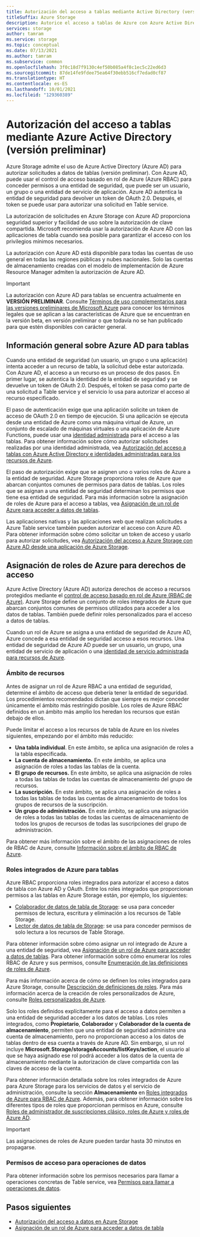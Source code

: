 ```yaml
---
title: Autorización del acceso a tablas mediante Active Directory (versión preliminar)
titleSuffix: Azure Storage
description: Autorice el acceso a tablas de Azure con Azure Active Directory (Azure AD) (versión preliminar). Asigne roles de Azure para los derechos de acceso. Acceda a los datos con una cuenta de Azure AD.
services: storage
author: tamram
ms.service: storage
ms.topic: conceptual
ms.date: 07/13/2021
ms.author: tamram
ms.subservice: common
ms.openlocfilehash: 3f0c18d7f9130c4ef50b085a4f8c1ec5c22ed6d3
ms.sourcegitcommit: 87de14fe9fdee75ea64f30ebb516cf7edad0cf87
ms.translationtype: HT
ms.contentlocale: es-ES
ms.lasthandoff: 10/01/2021
ms.locfileid: "129360389"
---
```

# <a name="authorize-access-to-tables-using-azure-active-directory-preview"></a>Autorización del acceso a tablas mediante Azure Active Directory (versión preliminar)

Azure Storage admite el uso de Azure Active Directory (Azure AD) para autorizar solicitudes a datos de tablas (versión preliminar). Con Azure AD, puede usar el control de acceso basado en rol de Azure (Azure RBAC) para conceder permisos a una entidad de seguridad, que puede ser un usuario, un grupo o una entidad de servicio de aplicación. Azure AD autentica la entidad de seguridad para devolver un token de OAuth 2.0. Después, el token se puede usar para autorizar una solicitud en Table service.

La autorización de solicitudes en Azure Storage con Azure AD proporciona seguridad superior y facilidad de uso sobre la autorización de clave compartida. Microsoft recomienda usar la autorización de Azure AD con las aplicaciones de tabla cuando sea posible para garantizar el acceso con los privilegios mínimos necesarios.

La autorización con Azure AD está disponible para todas las cuentas de uso general en todas las regiones públicas y nubes nacionales. Solo las cuentas de almacenamiento creadas con el modelo de implementación de Azure Resource Manager admiten la autorización de Azure AD.

> [!IMPORTANT]
> La autorización con Azure AD para tablas se encuentra actualmente en **VERSIÓN PRELIMINAR**. Consulte [Términos de uso complementarios para las versiones preliminares de Microsoft Azure](https://azure.microsoft.com/support/legal/preview-supplemental-terms/) para conocer los términos legales que se aplican a las características de Azure que se encuentran en la versión beta, en versión preliminar o que todavía no se han publicado para que estén disponibles con carácter general.

## <a name="overview-of-azure-ad-for-tables"></a>Información general sobre Azure AD para tablas

Cuando una entidad de seguridad (un usuario, un grupo o una aplicación) intenta acceder a un recurso de tabla, la solicitud debe estar autorizada. Con Azure AD, el acceso a un recurso es un proceso de dos pasos. En primer lugar, se autentica la identidad de la entidad de seguridad y se devuelve un token de OAuth 2.0. Después, el token se pasa como parte de una solicitud a Table service y el servicio lo usa para autorizar el acceso al recurso especificado.

El paso de autenticación exige que una aplicación solicite un token de acceso de OAuth 2.0 en tiempo de ejecución. Si una aplicación se ejecuta desde una entidad de Azure como una máquina virtual de Azure, un conjunto de escalado de máquinas virtuales o una aplicación de Azure Functions, puede usar una [identidad administrada](../../active-directory/managed-identities-azure-resources/overview.md) para el acceso a las tablas. Para obtener información sobre cómo autorizar solicitudes realizadas por una identidad administrada, vea [Autorización del acceso a tablas con Azure Active Directory e identidades administradas para los recursos de Azure](../common/storage-auth-aad-msi.md).

El paso de autorización exige que se asignen uno o varios roles de Azure a la entidad de seguridad. Azure Storage proporciona roles de Azure que abarcan conjuntos comunes de permisos para datos de tablas. Los roles que se asignan a una entidad de seguridad determinan los permisos que tiene esa entidad de seguridad. Para más información sobre la asignación de roles de Azure para el acceso a tablas, vea [Asignación de un rol de Azure para acceder a datos de tablas](assign-azure-role-data-access.md).

Las aplicaciones nativas y las aplicaciones web que realizan solicitudes a Azure Table service también pueden autorizar el acceso con Azure AD. Para obtener información sobre cómo solicitar un token de acceso y usarlo para autorizar solicitudes, vea [Autorización del acceso a Azure Storage con Azure AD desde una aplicación de Azure Storage](../common/storage-auth-aad-app.md).

## <a name="assign-azure-roles-for-access-rights"></a>Asignación de roles de Azure para derechos de acceso

Azure Active Directory (Azure AD) autoriza derechos de acceso a recursos protegidos mediante el [control de acceso basado en rol de Azure (RBAC de Azure)](../../role-based-access-control/overview.md). Azure Storage define un conjunto de roles integrados de Azure que abarcan conjuntos comunes de permisos utilizados para acceder a los datos de tablas. También puede definir roles personalizados para el acceso a datos de tablas.

Cuando un rol de Azure se asigna a una entidad de seguridad de Azure AD, Azure concede a esa entidad de seguridad acceso a esos recursos. Una entidad de seguridad de Azure AD puede ser un usuario, un grupo, una entidad de servicio de aplicación o una [identidad de servicio administrada para recursos de Azure](../../active-directory/managed-identities-azure-resources/overview.md).

### <a name="resource-scope"></a>Ámbito de recursos

Antes de asignar un rol de Azure RBAC a una entidad de seguridad, determine el ámbito de acceso que debería tener la entidad de seguridad. Los procedimientos recomendados dictan que siempre es mejor conceder únicamente el ámbito más restringido posible. Los roles de Azure RBAC definidos en un ámbito más amplio los heredan los recursos que están debajo de ellos.

Puede limitar el acceso a los recursos de tabla de Azure en los niveles siguientes, empezando por el ámbito más reducido:

- **Una tabla individual**. En este ámbito, se aplica una asignación de roles a la tabla especificada.
- **La cuenta de almacenamiento.** En este ámbito, se aplica una asignación de roles a todas las tablas de la cuenta.
- **El grupo de recursos.** En este ámbito, se aplica una asignación de roles a todas las tablas de todas las cuentas de almacenamiento del grupo de recursos.
- **La suscripción.** En este ámbito, se aplica una asignación de roles a todas las tablas de todas las cuentas de almacenamiento de todos los grupos de recursos de la suscripción.
- **Un grupo de administración.** En este ámbito, se aplica una asignación de roles a todas las tablas de todas las cuentas de almacenamiento de todos los grupos de recursos de todas las suscripciones del grupo de administración.

Para obtener más información sobre el ámbito de las asignaciones de roles de RBAC de Azure, consulte [Información sobre el ámbito de RBAC de Azure](../../role-based-access-control/scope-overview.md).

### <a name="azure-built-in-roles-for-tables"></a>Roles integrados de Azure para tablas

Azure RBAC proporciona roles integrados para autorizar el acceso a datos de tabla con Azure AD y OAuth. Entre los roles integrados que proporcionan permisos a las tablas en Azure Storage están, por ejemplo, los siguientes:

- [Colaborador de datos de tabla de Storage](../../role-based-access-control/built-in-roles.md#storage-table-data-contributor): se usa para conceder permisos de lectura, escritura y eliminación a los recursos de Table Storage.
- [Lector de datos de tabla de Storage](../../role-based-access-control/built-in-roles.md#storage-table-data-reader): se usa para conceder permisos de solo lectura a los recursos de Table Storage.

Para obtener información sobre cómo asignar un rol integrado de Azure a una entidad de seguridad, vea [Asignación de un rol de Azure para acceder a datos de tablas](assign-azure-role-data-access.md). Para obtener información sobre cómo enumerar los roles RBAC de Azure y sus permisos, consulte [Enumeración de las definiciones de roles de Azure](../../role-based-access-control/role-definitions-list.md).

Para más información acerca de cómo se definen los roles integrados para Azure Storage, consulte [Descripción de definiciones de roles](../../role-based-access-control/role-definitions.md#control-and-data-actions). Para más información acerca de la creación de roles personalizados de Azure, consulte [Roles personalizados de Azure](../../role-based-access-control/custom-roles.md).

Solo los roles definidos explícitamente para el acceso a datos permiten a una entidad de seguridad acceder a los datos de tablas. Los roles integrados, como **Propietario**, **Colaborador** y **Colaborador de la cuenta de almacenamiento**, permiten que una entidad de seguridad administre una cuenta de almacenamiento, pero no proporcionan acceso a los datos de tablas dentro de esa cuenta a través de Azure AD. Sin embargo, si un rol incluye **Microsoft.Storage/storageAccounts/listKeys/action**, el usuario al que se haya asignado ese rol podrá acceder a los datos de la cuenta de almacenamiento mediante la autorización de clave compartida con las claves de acceso de la cuenta.

Para obtener información detallada sobre los roles integrados de Azure para Azure Storage para los servicios de datos y el servicio de administración, consulte la sección **Almacenamiento** en [Roles integrados de Azure para RBAC de Azure](../../role-based-access-control/built-in-roles.md#storage). Además, para obtener información sobre los diferentes tipos de roles que proporcionan permisos en Azure, consulte [Roles de administrador de suscripciones clásico, roles de Azure y roles de Azure AD](../../role-based-access-control/rbac-and-directory-admin-roles.md).

> [!IMPORTANT]
> Las asignaciones de roles de Azure pueden tardar hasta 30 minutos en propagarse.

### <a name="access-permissions-for-data-operations"></a>Permisos de acceso para operaciones de datos

Para obtener información sobre los permisos necesarios para llamar a operaciones concretas de Table service, vea [Permisos para llamar a operaciones de datos](/rest/api/storageservices/authorize-with-azure-active-directory#permissions-for-calling-data-operations).

## <a name="next-steps"></a>Pasos siguientes

- [Autorización del acceso a datos en Azure Storage](../common/authorize-data-access.md)
- [Asignación de un rol de Azure para acceder a datos de tabla](assign-azure-role-data-access.md)